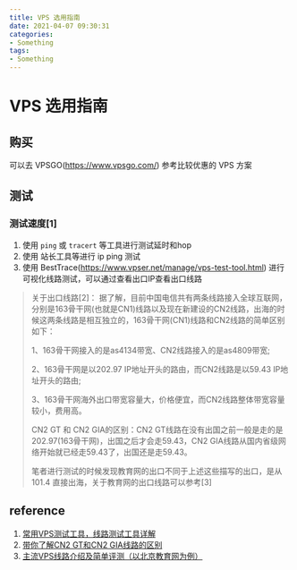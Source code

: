 ```yaml
---
title: VPS 选用指南
date: 2021-04-07 09:30:31
categories:
- Something
tags:
- Something
---
```


# VPS 选用指南

## 购买

可以去 VPSGO(https://www.vpsgo.com/) 参考比较优惠的 VPS 方案

## 测试

### 测试速度[1]

1. 使用 `ping` 或 `tracert` 等工具进行测试延时和hop
2. 使用 站长工具等进行 ip ping 测试
3. 使用 BestTrace(https://www.vpser.net/manage/vps-test-tool.html) 进行可视化线路测试，可以通过查看出口IP查看出口线路

> 关于出口线路[2]：
> 据了解，目前中国电信共有两条线路接入全球互联网，分别是163骨干网(也就是CN1)线路以及现在新建设的CN2线路，出海的时候这两条线路是相互独立的，163骨干网(CN1)线路和CN2线路的简单区别如下：
>
> 1、163骨干网接入的是as4134带宽、CN2线路接入的是as4809带宽;
>
> 2、163骨干网是以202.97 IP地址开头的路由，而CN2线路是以59.43 IP地址开头的路由;
>
> 3、163骨干网海外出口带宽容量大，价格便宜，而CN2线路整体带宽容量较小，费用高。
>
> CN2 GT 和 CN2 GIA的区别：CN2 GT线路在没有出国之前一般是走的是202.97(163骨干网)，出国之后才会走59.43，CN2 GIA线路从国内省级网络开始就已经走59.43了，出国还是走59.43。
> 
> 笔者进行测试的时候发现教育网的出口不同于上述这些描写的出口，是从 101.4 直接出海，关于教育网的出口线路可以参考[3]


## reference

1. [常用VPS测试工具，线路测试工具详解](https://www.vpser.net/manage/vps-test-tool.html)
2. [带你了解CN2 GT和CN2 GIA线路的区别](https://developer.aliyun.com/article/762091)
3. [主流VPS线路介绍及简单评测（以北京教育网为例）](https://sbeam.dev/2019/06/22/lineintro/)